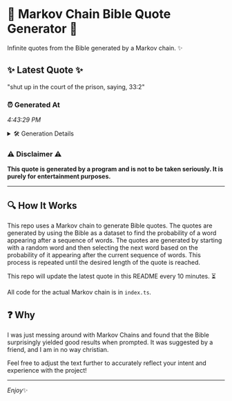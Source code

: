 # 📖 Markov Chain Bible Quote Generator 📖

Infinite quotes from the Bible generated by a Markov chain. ✨

## ✨ Latest Quote ✨
"shut up in the court of the prison, saying, 33:2"

### ⏰ Generated At
*4:43:29 PM*

<details>
    <summary>🛠️ Generation Details</summary>
    <p>
        <strong>🌱 Seed:</strong> shut<br>
        <strong>🔄 Iterations:</strong> 9<br>
        <strong>📜 Context History:</strong><br>[ shut ]: up<br>[ shut, up ]: in<br>[ shut, up, in ]: the<br>[ shut, up, in, the ]: court<br>[ shut, up, in, the, court ]: of<br>[ shut, up, in, the, court, of ]: the<br>[ up, in, the, court, of, the ]: prison,<br>[ in, the, court, of, the, prison, ]: saying,<br>[ the, court, of, the, prison,, saying, ]: 33:2<br>
    </p>
</details>

### ⚠️ Disclaimer ⚠️
**This quote is generated by a program and is not to be taken seriously. It is purely for entertainment purposes.**

---

## 🔍 How It Works

This repo uses a Markov chain to generate Bible quotes. The quotes are generated by using the Bible as a dataset to find the probability of a word appearing after a sequence of words. The quotes are generated by starting with a random word and then selecting the next word based on the probability of it appearing after the current sequence of words. This process is repeated until the desired length of the quote is reached.

This repo will update the latest quote in this README every 10 minutes. ⏳

All code for the actual Markov chain is in `index.ts`.

## ❓ Why

I was just messing around with Markov Chains and found that the Bible surprisingly yielded good results when prompted. 
It was suggested by a friend, and I am in no way christian.

Feel free to adjust the text further to accurately reflect your intent and experience with the project!

---

*Enjoy*✨
